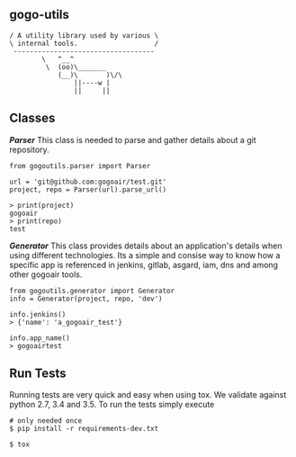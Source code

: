 gogo-utils
----------
```
/ A utility library used by various \
\ internal tools.                   /
 -----------------------------------
        \   ^__^
         \  (oo)\_______
            (__)\       )\/\
                ||----w |
                ||     ||
```

Classes
-------

***Parser***
This class is needed to parse and gather details about a git repository.

```
from gogoutils.parser import Parser

url = 'git@github.com:gogoair/test.git'
project, repo = Parser(url).parse_url()

> print(project)
gogoair
> print(repo)
test
```

***Generator***
This class provides details about an application's details when using different technologies.
Its a simple and consise way to know how a specific app is referenced in jenkins, gitlab, asgard,
iam, dns and among other gogoair tools.

```
from gogoutils.generator import Generator
info = Generator(project, repo, 'dev')

info.jenkins()
> {'name': 'a_gogoair_test'}

info.app_name()
> gogoairtest
```

Run Tests
---------

Running tests are very quick and easy when using tox. We validate against python 2.7, 3.4 and 3.5.
To run the tests simply execute
```
# only needed once
$ pip install -r requirements-dev.txt

$ tox
```
